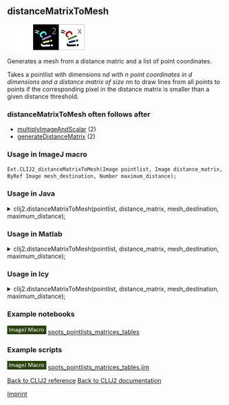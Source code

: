 ## distanceMatrixToMesh
<img src="images/mini_empty_logo.png"/><img src="images/mini_clij2_logo.png"/><img src="images/mini_clijx_logo.png"/>

Generates a mesh from a distance matric and a list of point coordinates.

Takes a pointlist with dimensions n*d with n point coordinates in d dimensions and a distance matrix of size n*n to draw lines from all points to points if the corresponding pixel in the distance matrix is smaller than a given distance threshold.

### distanceMatrixToMesh often follows after
* <a href="reference_multiplyImageAndScalar">multiplyImageAndScalar</a> (2)
* <a href="reference_generateDistanceMatrix">generateDistanceMatrix</a> (2)


### Usage in ImageJ macro
```
Ext.CLIJ2_distanceMatrixToMesh(Image pointlist, Image distance_matrix, ByRef Image mesh_destination, Number maximum_distance);
```




### Usage in Java


<details>

<summary>
clij2.distanceMatrixToMesh(pointlist, distance_matrix, mesh_destination, maximum_distance);
</summary>
<pre class="highlight">// init CLIJ and GPU
import net.haesleinhuepf.clij2.CLIJ2;
import net.haesleinhuepf.clij.clearcl.ClearCLBuffer;
CLIJ2 clij2 = CLIJ2.getInstance();

// get input parameters
ClearCLBuffer pointlist = clij2.push(pointlistImagePlus);
ClearCLBuffer distance_matrix = clij2.push(distance_matrixImagePlus);
mesh_destination = clij2.create(pointlist);
float maximum_distance = 1.0;
</pre>

<pre class="highlight">
// Execute operation on GPU
clij2.distanceMatrixToMesh(pointlist, distance_matrix, mesh_destination, maximum_distance);
</pre>

<pre class="highlight">
//show result
mesh_destinationImagePlus = clij2.pull(mesh_destination);
mesh_destinationImagePlus.show();

// cleanup memory on GPU
clij2.release(pointlist);
clij2.release(distance_matrix);
clij2.release(mesh_destination);
</pre>

</details>





### Usage in Matlab


<details>

<summary>
clij2.distanceMatrixToMesh(pointlist, distance_matrix, mesh_destination, maximum_distance);
</summary>
<pre class="highlight">% init CLIJ and GPU
clij2 = init_clatlab();

% get input parameters
pointlist = clij2.pushMat(pointlist_matrix);
distance_matrix = clij2.pushMat(distance_matrix_matrix);
mesh_destination = clij2.create(pointlist);
maximum_distance = 1.0;
</pre>

<pre class="highlight">
% Execute operation on GPU
clij2.distanceMatrixToMesh(pointlist, distance_matrix, mesh_destination, maximum_distance);
</pre>

<pre class="highlight">
% show result
mesh_destination = clij2.pullMat(mesh_destination)

% cleanup memory on GPU
clij2.release(pointlist);
clij2.release(distance_matrix);
clij2.release(mesh_destination);
</pre>

</details>





### Usage in Icy


<details>

<summary>
clij2.distanceMatrixToMesh(pointlist, distance_matrix, mesh_destination, maximum_distance);
</summary>
<pre class="highlight">// init CLIJ and GPU
importClass(net.haesleinhuepf.clicy.CLICY);
importClass(Packages.icy.main.Icy);

clij2 = CLICY.getInstance();

// get input parameters
pointlist_sequence = getSequence();pointlist = clij2.pushSequence(pointlist_sequence);
distance_matrix_sequence = getSequence();distance_matrix = clij2.pushSequence(distance_matrix_sequence);
mesh_destination = clij2.create(pointlist);
maximum_distance = 1.0;
</pre>

<pre class="highlight">
// Execute operation on GPU
clij2.distanceMatrixToMesh(pointlist, distance_matrix, mesh_destination, maximum_distance);
</pre>

<pre class="highlight">
// show result
mesh_destination_sequence = clij2.pullSequence(mesh_destination)
Icy.addSequence(mesh_destination_sequence
// cleanup memory on GPU
clij2.release(pointlist);
clij2.release(distance_matrix);
clij2.release(mesh_destination);
</pre>

</details>





### Example notebooks
<a href="https://clij.github.io/clij2-docs/md/spots_pointlists_matrices_tables"><img src="images/language_macro.png" height="20"/></a> [spots_pointlists_matrices_tables](https://clij.github.io/clij2-docs/md/spots_pointlists_matrices_tables)  




### Example scripts
<a href="https://github.com/clij/clij2-docs/blob/master/src/main/macro/spots_pointlists_matrices_tables.ijm"><img src="images/language_macro.png" height="20"/></a> [spots_pointlists_matrices_tables.ijm](https://github.com/clij/clij2-docs/blob/master/src/main/macro/spots_pointlists_matrices_tables.ijm)  


[Back to CLIJ2 reference](https://clij.github.io/clij2-docs/reference)
[Back to CLIJ2 documentation](https://clij.github.io/clij2-docs)

[Imprint](https://clij.github.io/imprint)
